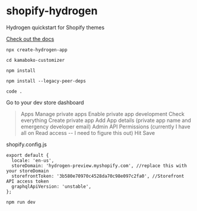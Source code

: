 # shopify-hydrogen

Hydrogen quickstart for Shopify themes

[Check out the docs](https://shopify.dev/custom-storefronts/hydrogen)

```
npx create-hydrogen-app
```

```
cd kamaboko-customizer
```

```
npm install
```

```
npm install --legacy-peer-deps
```

```
code .
```

Go to your dev store dashboard

> Apps
> Manage private apps
> Enable private app development
> Check everything
> Create private app
> Add App details (private app name and emergency developer email)
> Admin API Permissions (currently I have all on Read access -- I need to figure this out)
> Hit Save

shopify.config.js

```
export default {
  locale: 'en-us',
  storeDomain: 'hydrogen-preview.myshopify.com', //replace this with your storeDomain
  storefrontToken: '3b580e70970c4528da70c98e097c2fa0', //Storefront API access token
  graphqlApiVersion: 'unstable',
};
```

```
npm run dev
```
